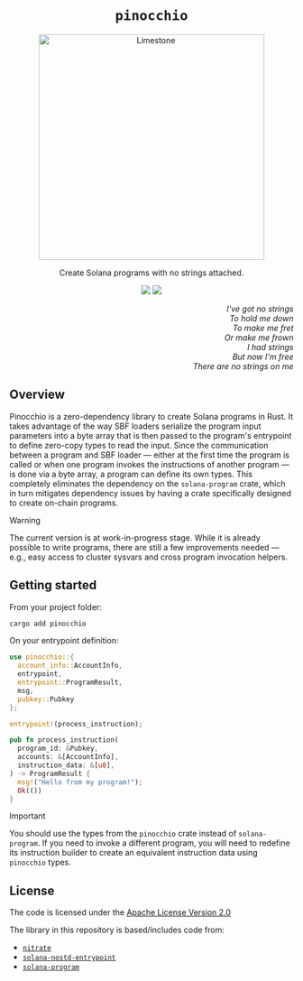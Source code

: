 <h1 align="center">
  <code>pinocchio</code>
</h1>
<p align="center">
  <img width="400" alt="Limestone" src="https://github.com/user-attachments/assets/3a1894b4-403f-4c35-90aa-548e7672fe90" />
</p>
<p align="center">
  Create Solana programs with no strings attached.
</p>

<p align="center">
  <a href="https://github.com/febo/pinocchio/actions/workflows/main.yml"><img src="https://img.shields.io/github/actions/workflow/status/febo/pinocchio/main.yml?logo=GitHub" /></a>
  <a href="https://crates.io/crates/pinocchio"><img src="https://img.shields.io/crates/v/pinocchio?logo=rust" /></a>
</p>

<p align="right">
<i>I've got no strings</i><br />
<i>To hold me down</i><br />
<i>To make me fret</i><br />
<i>Or make me frown</i><br />
<i>I had strings</i><br />
<i>But now I'm free</i><br />
<i>There are no strings on me</i>
</p>

## Overview

Pinocchio is a zero-dependency library to create Solana programs in Rust. It takes advantage of the way SBF loaders serialize the program input parameters into a byte array that is then passed to the program's entrypoint to define zero-copy types to read the input. Since the communication between a program and SBF loader &mdash; either at the first time the program is called or when one program invokes the instructions of another program &mdash; is done via a byte array, a program can define its own types. This completely eliminates the dependency on the `solana-program` crate, which in turn mitigates dependency issues by having a crate specifically designed to create on-chain programs.

> [!WARNING]
> The current version is at work-in-progress stage. While it is already possible to write programs, there are still a few improvements needed &mdash; e.g., easy access to cluster sysvars and cross program invocation helpers.

## Getting started

From your project folder:

```bash
cargo add pinocchio
```

On your entrypoint definition:
```rust
use pinocchio::{
  account_info::AccountInfo,
  entrypoint,
  entrypoint::ProgramResult,
  msg,
  pubkey::Pubkey
};

entrypoint!(process_instruction);

pub fn process_instruction(
  program_id: &Pubkey,
  accounts: &[AccountInfo],
  instruction_data: &[u8],
) -> ProgramResult {
  msg!("Hello from my program!");
  Ok(())
}
```

> [!IMPORTANT]
> You should use the types from the `pinocchio` crate instead of `solana-program`. If you need to invoke a different program, you will need to redefine its instruction builder to create an equivalent instruction data using `pinocchio` types.

## License

The code is licensed under the [Apache License Version 2.0](LICENSE)

The library in this repository is based/includes code from:
* [`nitrate`](https://github.com/nifty-oss/nitrate)
* [`solana-nostd-entrypoint`](https://github.com/cavemanloverboy/solana-nostd-entrypoint/tree/main)
* [`solana-program`](https://github.com/anza-xyz/agave/tree/master/sdk/program)
